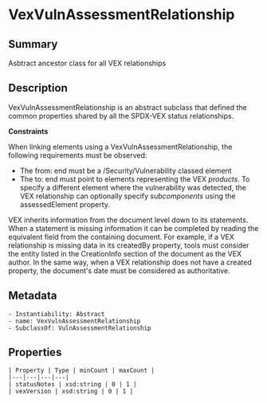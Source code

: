 <!-- Automatically generated by spec-parser v2.0.0 on 2023-12-25T20:28:21.783513+00:00 -->
<!-- SPDX-License-Identifier: Community-Spec-1.0 -->

# VexVulnAssessmentRelationship

## Summary

Asbtract ancestor class for all VEX relationships


## Description

VexVulnAssessmentRelationship is an abstract subclass that defined the common
properties shared by all the SPDX-VEX status relationships. 

**Constraints**

When linking elements using a VexVulnAssessmentRelationship, the following
requirements must be observed:

- The from: end must be a /Security/Vulnerability classed element
- The to: end must point to elements representing the VEX _products_. To
specify a different element where the vulnerability was detected, the VEX
relationship can optionally specify _subcomponents_ using the assessedElement
property.

VEX inherits information from the document level down to its statements. When a
statement is missing information it can be completed by reading the equivalent 
field from the containing document. For example, if a VEX relationship is
missing data in its createdBy property, tools must consider the entity
listed in the CreationInfo section of the document as the VEX author.
In the same way, when a VEX relationship does not have a created property,
the document's date must be considered as authoritative.


## Metadata

    - Instantiability: Abstract
    - name: VexVulnAssessmentRelationship
    - SubclassOf: VulnAssessmentRelationship



## Properties

    | Property | Type | minCount | maxCount |
    |---|---|---|---|
    | statusNotes | xsd:string | 0 | 1 |
    | vexVersion | xsd:string | 0 | 1 |

